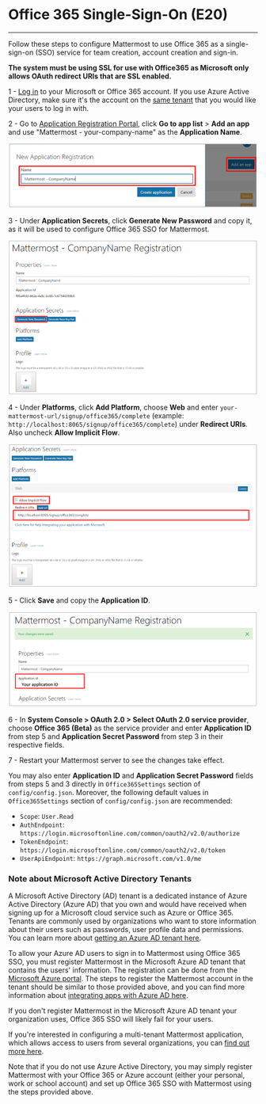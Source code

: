 # Office 365 Single-Sign-On (E20)
___

Follow these steps to configure Mattermost to use Office 365 as a single-sign-on (SSO) service for team creation, account creation and sign-in.

**The system must be using SSL for use with Office365 as Microsoft only allows OAuth redirect URIs that are SSL enabled.**

1 - [Log in](https://login.microsoftonline.com/) to your Microsoft or Office 365 account. If you use Azure Active Directory, make sure it's the account on the [same tenant](https://docs.mattermost.com/deployment/sso-office.html#note-about-microsoft-active-directory-tenants) that you would like your users to log in with.

2 - Go to [Application Registration Portal](https://apps.dev.microsoft.com), click **Go to app list** > **Add an app** and use "Mattermost - your-company-name" as the **Application Name**.

![office_1_add_app](../../source/images/office_1_add_app.png)

3 - Under **Application Secrets**, click **Generate New Password** and copy it, as it will be used to configure Office 365 SSO for Mattermost.

![office_2_generate_password](../../source/images/office_2_generate_password.png)

4 - Under **Platforms**, click **Add Platform**, choose **Web** and enter `your-mattermost-url/signup/office365/complete` (example: `http://localhost:8065/signup/office365/complete`) under **Redirect URIs**. Also uncheck **Allow Implicit Flow**.

![office_3_platform](../../source/images/office_3_platform.png)

5 - Click **Save** and copy the **Application ID**.

![office_4_application_id](../../source/images/office_4_application_id.png)

6 - In **System Console > OAuth 2.0 > Select OAuth 2.0 service provider**, choose **Office 365 (Beta)** as the service provider and enter **Application ID** from step 5 and **Application Secret Password** from step 3 in their respective fields.

7 - Restart your Mattermost server to see the changes take effect.

You may also enter **Application ID** and **Application Secret Password** fields from steps 5 and 3 directly in `Office365Settings` section of `config/config.json`. Moreover, the following default values in `Office365Settings` section of `config/config.json` are recommended:
 - `Scope`: `User.Read`
 - `AuthEndpoint`: `https://login.microsoftonline.com/common/oauth2/v2.0/authorize` 
 - `TokenEndpoint`: `https://login.microsoftonline.com/common/oauth2/v2.0/token`  
 - `UserApiEndpoint`: `https://graph.microsoft.com/v1.0/me`  

### Note about Microsoft Active Directory Tenants

A Microsoft Active Directory (AD) tenant is a dedicated instance of Azure Active Directory (Azure AD) that you own and would have received when signing up for a Microsoft cloud service such as Azure or Office 365. Tenants are commonly used by organizations who want to store information about their users such as passwords, user profile data and permissions. You can learn more about [getting an Azure AD tenant here](https://docs.microsoft.com/en-us/azure/active-directory/active-directory-howto-tenant).

To allow your Azure AD users to sign in to Mattermost using Office 365 SSO, you must register Mattermost in the Microsoft Azure AD tenant that contains the users' information. The registration can be done from the [Microsoft Azure portal](https://manage.windowsazure.com/). The steps to register the Mattermost account in the tenant should be similar to those provided above, and you can find more information about [integrating apps with Azure AD here](https://azure.microsoft.com/en-us/documentation/articles/active-directory-integrating-applications/). 

If you don't register Mattermost in the Microsoft Azure AD tenant your organization uses, Office 365 SSO will likely fail for your users. 

If you're interested in configuring a multi-tenant Mattermost application, which allows access to users from several organizations, you can [find out more here](https://azure.microsoft.com/en-us/documentation/articles/active-directory-integrating-applications/#configuring-multi-tenant-applications).

Note that if you do not use Azure Active Directory, you may simply register Mattermost with your Office 365 or Azure account (either your personal, work or school account) and set up Office 365 SSO with Mattermost using the steps provided above.

